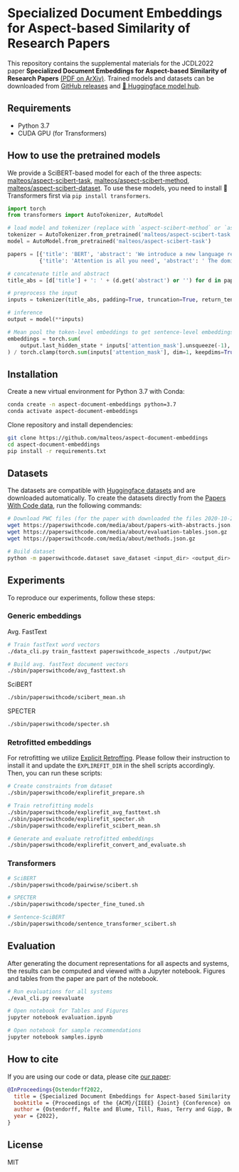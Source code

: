 # Specialized Document Embeddings for Aspect-based Similarity of Research Papers

This repository contains the supplemental materials for the JCDL2022 paper **Specialized Document Embeddings for Aspect-based Similarity of Research Papers** 
[(PDF on ArXiv)](#TODO).
Trained models and datasets can be downloaded from [GitHub releases](https://github.com/malteos/aspect-document-embeddings/releases) 
and [🤗 Huggingface model hub](https://huggingface.co/malteos/aspect-scibert-task).

## Requirements

- Python 3.7
- CUDA GPU (for Transformers)

## How to use the pretrained models

We provide a SciBERT-based model for each of the three aspects: 
[malteos/aspect-scibert-task](https://huggingface.co/malteos/aspect-scibert-task),
[malteos/aspect-scibert-method](https://huggingface.co/malteos/aspect-scibert-method),
[malteos/aspect-scibert-dataset](https://huggingface.co/malteos/aspect-scibert-dataset).
To use these models, you need to install 🤗 Transformers first via `pip install transformers`.

```python
import torch
from transformers import AutoTokenizer, AutoModel

# load model and tokenizer (replace with `aspect-scibert-method` or `aspect-scibert-dataset)`)
tokenizer = AutoTokenizer.from_pretrained('malteos/aspect-scibert-task')  
model = AutoModel.from_pretrained('malteos/aspect-scibert-task')

papers = [{'title': 'BERT', 'abstract': 'We introduce a new language representation model called BERT'},
          {'title': 'Attention is all you need', 'abstract': ' The dominant sequence transduction models are based on complex recurrent or convolutional neural networks'}]

# concatenate title and abstract
title_abs = [d['title'] + ': ' + (d.get('abstract') or '') for d in papers]

# preprocess the input
inputs = tokenizer(title_abs, padding=True, truncation=True, return_tensors="pt", max_length=512)

# inference
output = model(**inputs)

# Mean pool the token-level embeddings to get sentence-level embeddings
embeddings = torch.sum(
    output.last_hidden_state * inputs['attention_mask'].unsqueeze(-1), dim=1
) / torch.clamp(torch.sum(inputs['attention_mask'], dim=1, keepdims=True), min=1e-9)

```


## Installation

Create a new virtual environment for Python 3.7 with Conda:

```bash
conda create -n aspect-document-embeddings python=3.7
conda activate aspect-document-embeddings
```

Clone repository and install dependencies:

```bash
git clone https://github.com/malteos/aspect-document-embeddings
cd aspect-document-embeddings
pip install -r requirements.txt
```

## Datasets

The datasets are compatible with [Huggingface datasets](https://github.com/huggingface/datasets) and are downloaded automatically.
To create the datasets directly from the [Papers With Code data](https://github.com/paperswithcode/paperswithcode-data), run the following commands:

```bash
# Download PWC files (for the paper with downloaded the files 2020-10-27)
wget https://paperswithcode.com/media/about/papers-with-abstracts.json.gz
wget https://paperswithcode.com/media/about/evaluation-tables.json.gz
wget https://paperswithcode.com/media/about/methods.json.gz

# Build dataset
python -m paperswithcode.dataset save_dataset <input_dir> <output_dir> 
```


## Experiments

To reproduce our experiments, follow these steps:

### Generic embeddings

Avg. FastText
```bash
# Train fastText word vectors
./data_cli.py train_fasttext paperswithcode_aspects ./output/pwc

# Build avg. fastText document vectors
./sbin/paperswithcode/avg_fasttext.sh
```
 
SciBERT
```bash
./sbin/paperswithcode/scibert_mean.sh
```

SPECTER
```bash
./sbin/paperswithcode/specter.sh
```

### Retrofitted embeddings

For retrofitting we utilize [Explicit Retroffing](https://github.com/codogogo/explirefit). 
Please follow their instruction to install it and update the `EXPLIREFIT_DIR` in the shell scripts accordingly.
Then, you can run these scripts:

```bash
# Create constraints from dataset 
./sbin/paperswithcode/explirefit_prepare.sh

# Train retrofitting models
./sbin/paperswithcode/explirefit_avg_fasttext.sh
./sbin/paperswithcode/explirefit_specter.sh
./sbin/paperswithcode/explirefit_scibert_mean.sh

# Generate and evaluate retrofitted embeddings 
./sbin/paperswithcode/explirefit_convert_and_evaluate.sh
```


### Transformers

```bash
# SciBERT
./sbin/paperswithcode/pairwise/scibert.sh

# SPECTER
./sbin/paperswithcode/specter_fine_tuned.sh

# Sentence-SciBERT
./sbin/paperswithcode/sentence_transformer_scibert.sh
```



## Evaluation

After generating the document representations for all aspects and systems, the results can be computed and viewed with a Jupyter notebook. 
Figures and tables from the paper are part of the notebook.

```bash
# Run evaluations for all systems
./eval_cli.py reevaluate

# Open notebook for Tables and Figures
jupyter notebook evaluation.ipynb

# Open notebook for sample recommendations
jupyter notebook samples.ipynb
```

## How to cite

If you are using our code or data, please cite [our paper](#TODO):

```bibtex
@InProceedings{Ostendorff2022,
  title = {Specialized Document Embeddings for Aspect-based Similarity of Research Papers},
  booktitle = {Proceedings of the {ACM}/{IEEE} {Joint} {Conference} on {Digital} {Libraries} ({JCDL})},
  author = {Ostendorff, Malte and Blume, Till, Ruas, Terry and Gipp, Bela and Rehm, Georg},
  year = {2022},
}
```

## License

MIT